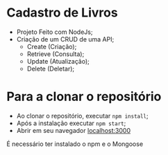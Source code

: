 # Cadastro de Livros
  - Projeto Feito com NodeJs;
  - Criação de um CRUD de uma API;
      - Create (Criação);
      - Retrieve (Consulta);
      - Update (Atualização);
      - Delete (Deletar);

# Para a clonar o repositório
  - Ao clonar o repositório, executar `npm install`;
  - Após a instalação executar `npm start`;
  - Abrir em seu navegador [localhost:3000](http://localhost:3000/)

É necessário ter instalado o npm e o Mongoose
